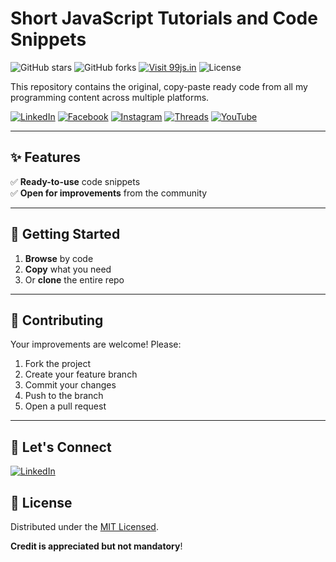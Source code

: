 # Short JavaScript Tutorials and Code Snippets


![GitHub stars](https://img.shields.io/github/stars/faiyazalam/short-javascript-tutorials-99js?style=social)
![GitHub forks](https://img.shields.io/github/forks/faiyazalam/short-javascript-tutorials-99js?style=social)
[![Visit 99js.in](https://img.shields.io/badge/Visit-99js.in-blue)](https://99js.in)
![License](https://img.shields.io/badge/license-MIT-blue)

This repository contains the original, copy-paste ready code from all my programming content across multiple platforms.

[![LinkedIn](https://img.shields.io/badge/LinkedIn-Connect-blue?logo=linkedin)](https://linkedin.com/in/erfaiyazalam)
[![Facebook](https://img.shields.io/badge/Facebook-Follow-1877F2?logo=facebook&logoColor=white)](https://facebook.com/99jsofficial)
[![Instagram](https://img.shields.io/badge/Instagram-Follow-red?logo=instagram)](https://instagram.com/99js.in)
[![Threads](https://img.shields.io/badge/Threads-Follow-black?logo=threads&logoColor=white)](https://www.threads.com/@99js.in)
[![YouTube](https://img.shields.io/badge/YouTube-Subscribe-red?logo=youtube)](https://youtube.com/@99jsofficial)

---

## ✨ Features
✅ **Ready-to-use** code snippets  
✅ **Open for improvements** from the community

---

## 🚦 Getting Started
1. **Browse** by code
2. **Copy** what you need
3. Or **clone** the entire repo

---

## 🤝 Contributing

Your improvements are welcome! Please:

1. Fork the project
2. Create your feature branch
3. Commit your changes
4. Push to the branch
5. Open a pull request

---


## 🔗 Let's Connect

[![LinkedIn](https://img.shields.io/badge/LinkedIn-Connect-blue?logo=linkedin)](https://linkedin.com/in/erfaiyazalam)

## 📜 License

Distributed under the [MIT Licensed](LICENSE).

**Credit is appreciated but not mandatory**!
